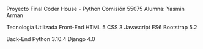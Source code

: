 Proyecto Final Coder House - Python
Comisión 55075 Alumna: Yasmin Arman

Tecnología Utilizada Front-End HTML 5 CSS 3 Javascript ES6 Bootstrap 5.2

Back-End Python 3.10.4 Django 4.0